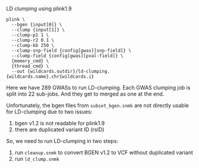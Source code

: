 LD clumping using plink1.9

```
plink \
  --bgen {input[0]} \
  --clump {input[1]} \
  --clump-p1 1 \
  --clump-r2 0.1 \
  --clump-kb 250 \
  --clump-snp-field {config[gwas][snp-field]} \
  --clump-field {config[gwas][pval-field]} \
  {memory_cmd} \
  {thread_cmd} \
  --out {wildcards.outdir}/ld-clumping.{wildcards.name}.chr{wildcards.i}
```

Here we have 289 GWASs to run LD-clumping.
Each GWAS clumping job is split into 22 sub-jobs.
And they get to merged as one at the end.

Unfortunately, the bgen files from `subset_bgen.snmk` are not directly usable for LD-clumping due to two issues:

1. bgen v1.2 is not readable for plink1.9
2. there are duplicated variant ID (rsID) 

So, we need to run LD-clumping in two steps:

1. run `cleanup.snmk` to convert BGEN v1.2 to VCF without duplicated variant
2. run `ld_clump.snmk`
